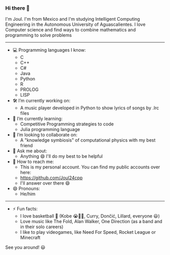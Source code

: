 ### Hi there 👋

I'm Joul. I'm from Mexico and I'm studying Intelligent Computing Engineering in the Autonomous University of Aguascalientes. I love Computer science and find ways to combine mathematics and programming to solve problems

---

- 💻 Programming languages I know:
  - C
  - C++
  - C#
  - Java
  - Python
  - R
  - PROLOG
  - LISP
- 🛠️ I’m currently working on:
  - A music player developed in Python to show lyrics of songs by .lrc files
- 📖 I’m currently learning:
  - Competitive Programming strategies to code
  - Julia programming language
- 👥 I’m looking to collaborate on:
  - A "knowledge symbiosis" of computational physics with my best friend
- 💬 Ask me about:
  - Anything 😄 I'll do my best to be helpful
- 📲 How to reach me:
  - This is my personal account. You can find my public accounts over here:
  - https://github.com/Joul24cpp
  - I'll answer over there 😄
- 😄 Pronouns:
  - He/him

---

- ⚡ Fun facts:
  - I love basketball 🏀 (Kobe 😭💛💜, Curry, Dončić, Lillard, everyone 😃)
  - Love music like The Fold, Alan Walker, One Direction (as a band and in their solo careers)
  - I like to play videogames, like Need For Speed, Rocket League or Minecraft

See you around! 😃
